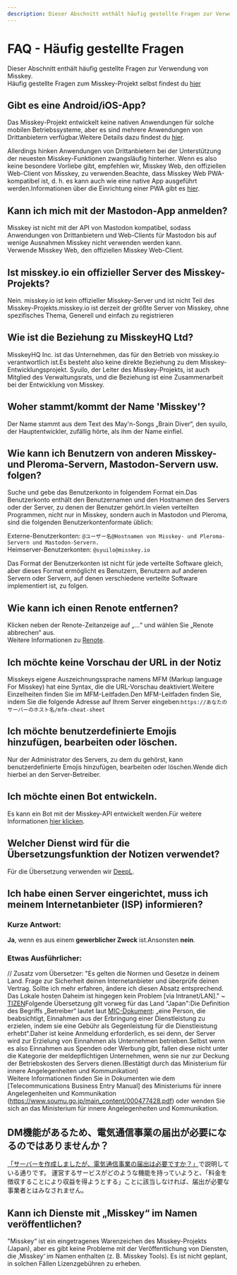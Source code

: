 ```yaml
---
description: Dieser Abschnitt enthält häufig gestellte Fragen zur Verwendung von Misskey.
---
```


# FAQ - Häufig gestellte Fragen

Dieser Abschnitt enthält häufig gestellte Fragen zur Verwendung von Misskey.<br>
Häufig gestellte Fragen zum Misskey-Projekt selbst findest du [hier](../../about-misskey#faq-häufig-gestellte-fragen)

## Gibt es eine Android/iOS-App?

Das Misskey-Projekt entwickelt keine nativen Anwendungen für solche mobilen Betriebssysteme, aber es sind mehrere Anwendungen von Drittanbietern verfügbar.Weitere Details dazu findest du [hier](./apps).<br>

Allerdings hinken Anwendungen von Drittanbietern bei der Unterstützung der neuesten Misskey-Funktionen zwangsläufig hinterher. Wenn es also keine besondere Vorliebe gibt, empfehlen wir, Misskey Web, den offiziellen Web-Client von Misskey, zu verwenden.Beachte, dass Misskey Web PWA-kompatibel ist, d. h. es kann auch wie eine native App ausgeführt werden.Informationen über die Einrichtung einer PWA gibt es [hier](/docs/for-users/stepped-guides/how-to-use-pwa/).

## Kann ich mich mit der Mastodon-App anmelden?

Misskey ist nicht mit der API von Mastodon kompatibel, sodass Anwendungen von Drittanbietern und Web-Clients für Mastodon bis auf wenige Ausnahmen Misskey nicht verwenden werden kann.<br>
Verwende Misskey Web, den offiziellen Misskey Web-Client.

## Ist misskey.io ein offizieller Server des Misskey-Projekts?

Nein. misskey.io ist kein offizieller Misskey-Server und ist nicht Teil des Misskey-Projekts.misskey.io ist derzeit der größte Server von Misskey, ohne spezifisches Thema, Generell und einfach zu registrieren

## Wie ist die Beziehung zu MisskeyHQ Ltd?

MisskeyHQ Inc. ist das Unternehmen, das für den Betrieb von misskey.io verantwortlich ist.Es besteht also keine direkte Beziehung zu dem Misskey-Entwicklungsprojekt.
Syuilo, der Leiter des Misskey-Projekts, ist auch Mitglied des Verwaltungsrats, und die Beziehung ist eine Zusammenarbeit bei der Entwicklung von Misskey.

## Woher stammt/kommt der Name 'Misskey'?

Der Name stammt aus dem Text des May'n-Songs „Brain Diver“, den syuilo, der Hauptentwickler, zufällig hörte, als ihm der Name einfiel.

## Wie kann ich Benutzern von anderen Misskey- und Pleroma-Servern, Mastodon-Servern usw. folgen?

Suche und gebe das Benutzerkonto in folgendem Format ein.Das Benutzerkonto enthält den Benutzernamen und den Hostnamen des Servers oder der Server, zu denen der Benutzer gehört.In vielen verteilten Programmen, nicht nur in Misskey, sondern auch in Mastodon und Pleroma, sind die folgenden Benutzerkontenformate üblich:<br>

Externe-Benutzerkonten: `@ユーザー名@Hostnamen von Misskey- und Pleroma-Servern und Mastodon-Servern.`<br>
Heimserver-Benutzerkonten: `@syuilo@misskey.io`<br>

Das Format der Benutzerkonten ist nicht für jede verteilte Software gleich, aber dieses Format ermöglicht es Benutzern, Benutzern auf anderen Servern oder Servern, auf denen verschiedene verteilte Software implementiert ist, zu folgen.

## Wie kann ich einen Renote entfernen?

Klicken neben der Renote-Zeitanzeige auf „…“ und wählen Sie „Renote abbrechen“ aus.<br>
Weitere Informationen zu [Renote](../features/note/#renote).

## Ich möchte keine Vorschau der URL in der Notiz

Misskeys eigene Auszeichnungssprache namens MFM (Markup language For Misskey) hat eine Syntax, die die URL-Vorschau deaktiviert.Weitere Einzelheiten finden Sie im MFM-Leitfaden.Den MFM-Leitfaden finden Sie, indem Sie die folgende Adresse auf Ihrem Server eingeben:`https://あなたのサーバーのホスト名/mfm-cheat-sheet`

## Ich möchte benutzerdefinierte Emojis hinzufügen, bearbeiten oder löschen.

Nur der Administrator des Servers, zu dem du gehörst, kann benutzerdefinierte Emojis hinzufügen, bearbeiten oder löschen.Wende dich hierbei an den Server-Betreiber.

## Ich möchte einen Bot entwickeln.

Es kann ein Bot mit der Misskey-API entwickelt werden.Für weitere Informationen [hier klicken](../../for-developers/api/).

## Welcher Dienst wird für die Übersetzungsfunktion der Notizen verwendet?

Für die Übersetzung verwenden wir [DeepL](https://www.deepl.com/).

## Ich habe einen Server eingerichtet, muss ich meinem Internetanbieter (ISP) informieren?

### Kurze Antwort:

**Ja**, wenn es aus einem **gewerblicher Zweck** ist.Ansonsten **nein**.

### Etwas Ausführlicher:

// Zusatz vom Übersetzer: "Es gelten die Normen und Gesetze in deinem Land. Frage zur Sicherheit deinen Internetanbieter und überprüfe deinen Vertrag. Sollte ich mehr erfahren, ändere ich diesen Absatz entsprechend. Das Lokale hosten Daheim ist hingegen kein Problem [via Intranet/LAN]." ~ [TIZEN](https://mk.absturztau.be/@Tizen)Folgende Übersetzung gilt vorweg für das Land "Japan":Die Definition des Begriffs „Betreiber“ lautet laut [MIC-Dokument](https://www.soumu.go.jp/main_content/000477428.pdf): „eine Person, die beabsichtigt, Einnahmen aus der Erbringung einer Dienstleistung zu erzielen, indem sie eine Gebühr als Gegenleistung für die Dienstleistung erhebt“.Daher ist keine Anmeldung erforderlich, es sei denn, der Server wird zur Erzielung von Einnahmen als Unternehmen betrieben.Selbst wenn es also Einnahmen aus Spenden oder Werbung gibt, fallen diese nicht unter die Kategorie der meldepflichtigen Unternehmen, wenn sie nur zur Deckung der Betriebskosten des Servers dienen.(Bestätigt durch das Ministerium für innere Angelegenheiten und Kommunikation) <br>
Weitere Informationen finden Sie in Dokumenten wie dem [Telecommunications Business Entry Manual] des Ministeriums für innere Angelegenheiten und Kommunikation (https://www.soumu.go.jp/main_content/000477428.pdf) oder wenden Sie sich an das Ministerium für innere Angelegenheiten und Kommunikation.

## DM機能があるため、電気通信事業の届出が必要になるのではありませんか？

[「サーバーを作成しましたが、電気通信事業の届出は必要ですか？」](#サーバーを作成しましたが電気通信事業の届出は必要ですか)で説明している通りです。
運営するサービスがどのような機能を持っていようと、「料⾦を徴収することにより収益を得ようとする」ことに該当しなければ、届出が必要な事業者とはみなされません。

## Kann ich Dienste mit „Misskey“ im Namen veröffentlichen?

"Misskey“ ist ein eingetragenes Warenzeichen des Misskey-Projekts (Japan), aber es gibt keine Probleme mit der Veröffentlichung von Diensten, die ‚Misskey‘ im Namen enthalten (z. B. Misskey Tools).
Es ist nicht geplant, in solchen Fällen Lizenzgebühren zu erheben.

